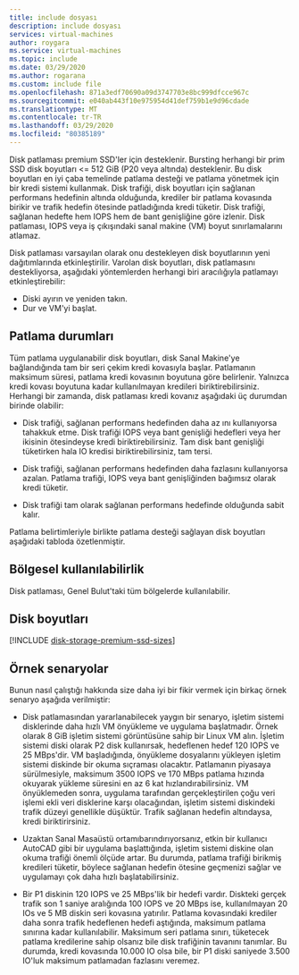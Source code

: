 ```yaml
---
title: include dosyası
description: include dosyası
services: virtual-machines
author: roygara
ms.service: virtual-machines
ms.topic: include
ms.date: 03/29/2020
ms.author: rogarana
ms.custom: include file
ms.openlocfilehash: 871a3edf70690a09d3747703e8bc999dfcce967c
ms.sourcegitcommit: e040ab443f10e975954d41def759b1e9d96cdade
ms.translationtype: MT
ms.contentlocale: tr-TR
ms.lasthandoff: 03/29/2020
ms.locfileid: "80385189"
---
```

Disk patlaması premium SSD'ler için desteklenir. Bursting herhangi bir prim SSD disk boyutları <= 512 GiB (P20 veya altında) desteklenir. Bu disk boyutları en iyi çaba temelinde patlama desteği ve patlama yönetmek için bir kredi sistemi kullanmak. Disk trafiği, disk boyutları için sağlanan performans hedefinin altında olduğunda, krediler bir patlama kovasında birikir ve trafik hedefin ötesinde patladığında kredi tüketir. Disk trafiği, sağlanan hedefte hem IOPS hem de bant genişliğine göre izlenir. Disk patlaması, IOPS veya iş çıkışındaki sanal makine (VM) boyut sınırlamalarını atlamaz.

Disk patlaması varsayılan olarak onu destekleyen disk boyutlarının yeni dağıtımlarında etkinleştirilir. Varolan disk boyutları, disk patlamasını destekliyorsa, aşağıdaki yöntemlerden herhangi biri aracılığıyla patlamayı etkinleştirebilir:

- Diski ayırın ve yeniden takın.
- Dur ve VM'yi başlat.

## <a name="burst-states"></a>Patlama durumları

Tüm patlama uygulanabilir disk boyutları, disk Sanal Makine'ye bağlandığında tam bir seri çekim kredi kovasıyla başlar. Patlamanın maksimum süresi, patlama kredi kovasının boyutuna göre belirlenir. Yalnızca kredi kovası boyutuna kadar kullanılmayan kredileri biriktirebilirsiniz. Herhangi bir zamanda, disk patlaması kredi kovanız aşağıdaki üç durumdan birinde olabilir: 

- Disk trafiği, sağlanan performans hedefinden daha az ını kullanıyorsa tahakkuk etme. Disk trafiği IOPS veya bant genişliği hedefleri veya her ikisinin ötesindeyse kredi biriktirebilirsiniz. Tam disk bant genişliği tüketirken hala IO kredisi biriktirebilirsiniz, tam tersi.  

- Disk trafiği, sağlanan performans hedefinden daha fazlasını kullanıyorsa azalan. Patlama trafiği, IOPS veya bant genişliğinden bağımsız olarak kredi tüketir. 

- Disk trafiği tam olarak sağlanan performans hedefinde olduğunda sabit kalır. 

Patlama belirtimleriyle birlikte patlama desteği sağlayan disk boyutları aşağıdaki tabloda özetlenmiştir.

## <a name="regional-availability"></a>Bölgesel kullanılabilirlik

Disk patlaması, Genel Bulut'taki tüm bölgelerde kullanılabilir.

## <a name="disk-sizes"></a>Disk boyutları

[!INCLUDE [disk-storage-premium-ssd-sizes](disk-storage-premium-ssd-sizes.md)]

## <a name="example-scenarios"></a>Örnek senaryolar

Bunun nasıl çalıştığı hakkında size daha iyi bir fikir vermek için birkaç örnek senaryo aşağıda verilmiştir:

- Disk patlamasından yararlanabilecek yaygın bir senaryo, işletim sistemi disklerinde daha hızlı VM önyükleme ve uygulama başlatmadır. Örnek olarak 8 GiB işletim sistemi görüntüsüne sahip bir Linux VM alın. İşletim sistemi diski olarak P2 disk kullanırsak, hedeflenen hedef 120 IOPS ve 25 MBps'dir. VM başladığında, önyükleme dosyalarını yükleyen işletim sistemi diskinde bir okuma sıçraması olacaktır. Patlamanın piyasaya sürülmesiyle, maksimum 3500 IOPS ve 170 MBps patlama hızında okuyarak yükleme süresini en az 6 kat hızlandırabilirsiniz. VM önyüklemeden sonra, uygulama tarafından gerçekleştirilen çoğu veri işlemi ekli veri disklerine karşı olacağından, işletim sistemi diskindeki trafik düzeyi genellikle düşüktür. Trafik sağlanan hedefin altındaysa, kredi biriktirirsiniz.

- Uzaktan Sanal Masaüstü ortamıbarındırıyorsanız, etkin bir kullanıcı AutoCAD gibi bir uygulama başlattığında, işletim sistemi diskine olan okuma trafiği önemli ölçüde artar. Bu durumda, patlama trafiği birikmiş kredileri tüketir, böylece sağlanan hedefin ötesine geçmenizi sağlar ve uygulamayı çok daha hızlı başlatabilirsiniz.

- Bir P1 diskinin 120 IOPS ve 25 MBps'lik bir hedefi vardır. Diskteki gerçek trafik son 1 saniye aralığında 100 IOPS ve 20 MBps ise, kullanılmayan 20 IOs ve 5 MB diskin seri kovasına yatırılır. Patlama kovasındaki krediler daha sonra trafik hedeflenen hedefi aştığında, maksimum patlama sınırına kadar kullanılabilir. Maksimum seri patlama sınırı, tüketecek patlama kredilerine sahip olsanız bile disk trafiğinin tavanını tanımlar. Bu durumda, kredi kovasında 10.000 IO olsa bile, bir P1 diski saniyede 3.500 IO'luk maksimum patlamadan fazlasını veremez.  
